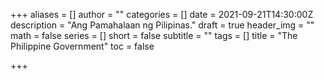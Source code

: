 +++
aliases = []
author = ""
categories = []
date = 2021-09-21T14:30:00Z
description = "Ang Pamahalaan ng Pilipinas."
draft = true
header_img = ""
math = false
series = []
short = false
subtitle = ""
tags = []
title = "The Philippine Government"
toc = false

+++

